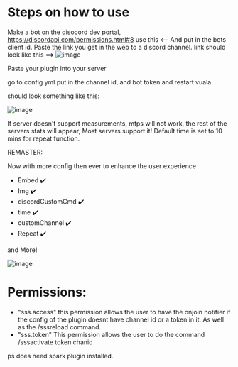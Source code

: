 # Steps on how to use

Make a bot on the disocord dev portal,
https://discordapi.com/permissions.html#8 use this <-- And put in the bots client id. Paste the link you get in the web to a discord channel. link should look like this ==>
![image](https://github.com/1lent/TpsSender/assets/128602359/cb32f7fb-415b-4917-98d4-7fecb1d9e76a)


Paste your plugin into your server


go to config yml put in the channel id, and bot token and restart vuala.


should look something like this:

![image](https://github.com/user-attachments/assets/2f543640-beb3-4008-ab62-49a39d9cb1bd)





If server doesn't support measurements, mtps will not work, the rest of the servers stats will appear, Most servers support it!
Default time is set to 10 mins for repeat function.


REMASTER:

Now with more config then ever to enhance the user experience
- Embed ✔️
- Img ✔️
- discordCustomCmd ✔️
- time ✔️
- customChannel ✔️
- Repeat ✔️

and More!

![image](https://github.com/user-attachments/assets/d230486c-1d20-4843-9cbf-5caf2fa51efb)


# Permissions:
- "sss.access" this permission allows the user to have the onjoin notifier if the config of the plugin doesnt have channel id or a token in it. As well as the /sssreload command.
- "sss.token" This permission allows the user to do the command /sssactivate token chanid


ps does need spark plugin installed.
